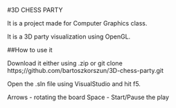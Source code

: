 #3D CHESS PARTY

It is a project made for Computer Graphics class.

It is a 3D party visualization using OpenGL.

##How to use it

Download it either using .zip or 
git clone https;//github.com/bartoszkorszun/3D-chess-party.git

Open the .sln file using VisualStudio and hit f5.

Arrows - rotating the board
Space - Start/Pause the play
